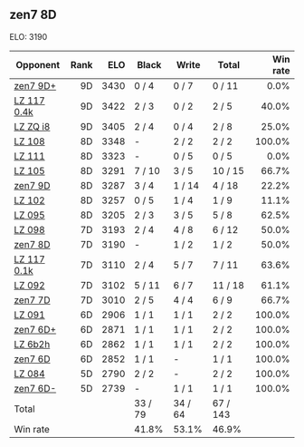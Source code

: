## zen7 8D ##

ELO: 3190

Opponent | Rank | ELO | Black | Write | Total | Win rate
---------|-----:|----:|-------|-------|-------|-------:
[zen7 9D+](zen7%209D+.md) | 9D | 3430 | 0 / 4 | 0 / 7 | 0 / 11 | 0.0%
[LZ 117 0.4k](LZ%20117%200.4k.md) | 9D | 3422 | 2 / 3 | 0 / 2 | 2 / 5 | 40.0%
[LZ ZQ i8](LZ%20ZQ%20i8.md) | 9D | 3405 | 2 / 4 | 0 / 4 | 2 / 8 | 25.0%
[LZ 108](LZ%20108.md) | 8D | 3348 | - | 2 / 2 | 2 / 2 | 100.0%
[LZ 111](LZ%20111.md) | 8D | 3323 | - | 0 / 5 | 0 / 5 | 0.0%
[LZ 105](LZ%20105.md) | 8D | 3291 | 7 / 10 | 3 / 5 | 10 / 15 | 66.7%
[zen7 9D](zen7%209D.md) | 8D | 3287 | 3 / 4 | 1 / 14 | 4 / 18 | 22.2%
[LZ 102](LZ%20102.md) | 8D | 3257 | 0 / 5 | 1 / 4 | 1 / 9 | 11.1%
[LZ 095](LZ%20095.md) | 8D | 3205 | 2 / 3 | 3 / 5 | 5 / 8 | 62.5%
[LZ 098](LZ%20098.md) | 7D | 3193 | 2 / 4 | 4 / 8 | 6 / 12 | 50.0%
[zen7 8D](zen7%208D.md) | 7D | 3190 | - | 1 / 2 | 1 / 2 | 50.0%
[LZ 117 0.1k](LZ%20117%200.1k.md) | 7D | 3110 | 2 / 4 | 5 / 7 | 7 / 11 | 63.6%
[LZ 092](LZ%20092.md) | 7D | 3102 | 5 / 11 | 6 / 7 | 11 / 18 | 61.1%
[zen7 7D](zen7%207D.md) | 7D | 3010 | 2 / 5 | 4 / 4 | 6 / 9 | 66.7%
[LZ 091](LZ%20091.md) | 6D | 2906 | 1 / 1 | 1 / 1 | 2 / 2 | 100.0%
[zen7 6D+](zen7%206D+.md) | 6D | 2871 | 1 / 1 | 1 / 1 | 2 / 2 | 100.0%
[LZ 6b2h](LZ%206b2h.md) | 6D | 2862 | 1 / 1 | 1 / 1 | 2 / 2 | 100.0%
[zen7 6D](zen7%206D.md) | 6D | 2852 | 1 / 1 | - | 1 / 1 | 100.0%
[LZ 084](LZ%20084.md) | 5D | 2790 | 2 / 2 | - | 2 / 2 | 100.0%
[zen7 6D-](zen7%206D-.md) | 5D | 2739 | - | 1 / 1 | 1 / 1 | 100.0%
Total | | | 33 / 79 | 34 / 64 | 67 / 143 | 
Win rate| | | 41.8% | 53.1% | 46.9% | 
